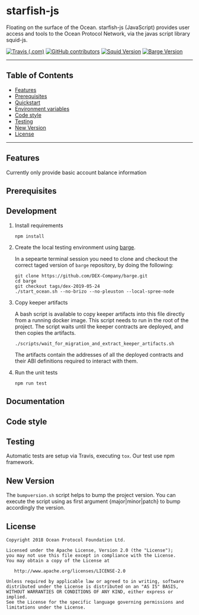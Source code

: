 
# starfish-js

Floating on the surface of the Ocean. starfish-js (JavaScript) provides user access and tools to the Ocean Protocol Network, via the javas script library squid-js.

[![Travis (.com)](https://img.shields.io/travis/com/DEX-Company/starfish-js.svg)](https://travis-ci.com/DEX-Company/starfish-js)
[![GitHub contributors](https://img.shields.io/github/contributors/DEX-Company/starfish-js.svg)](https://github.com/DEX-Company/starfish-js/graphs/contributors)
[![Squid Version](https://img.shields.io/badge/squid--js-v0.5.14-blue.svg)](https://github.com/oceanprotocol/squid-py/releases/tag/v0.3.2)
[![Barge Version](https://img.shields.io/badge/barge-dex--2019--05--24-blue.svg)](https://github.com/DEX-Company/barge/releases/tag/dex-2019-05-24)

---

## Table of Contents

  - [Features](#features)
  - [Prerequisites](#prerequisites)
  - [Quickstart](#quickstart)
  - [Environment variables](#environment-variables)
  - [Code style](#code-style)
  - [Testing](#testing)
  - [New Version](#new-version)
  - [License](#license)

---

## Features

Currently only provide basic account balance information

## Prerequisites


## Development


1. Install requirements

    ```
    npm install
    ```

1. Create the local testing environment using [barge](https://github.com/DEX-Company/barge).

    In a sepearte terminal session you need to clone and checkout the correct taged
    version of ```barge``` repository, by doing the following:
    ```
    git clone https://github.com/DEX-Company/barge.git
    cd barge
    git checkout tags/dex-2019-05-24
    ./start_ocean.sh --no-brizo --no-pleuston --local-spree-node
    ```

1. Copy keeper artifacts

    A bash script is available to copy keeper artifacts into this file directly from a running docker image. This script needs to run in the root of the project.
    The script waits until the keeper contracts are deployed, and then copies the artifacts.

    ```
    ./scripts/wait_for_migration_and_extract_keeper_artifacts.sh
    ```

    The artifacts contain the addresses of all the deployed contracts and their ABI definitions required to interact with them.

1. Run the unit tests

    ```
    npm run test
    ```
## Documentation


## Code style


## Testing

Automatic tests are setup via Travis, executing `tox`.
Our test use npm framework.

## New Version

The `bumpversion.sh` script helps to bump the project version. You can execute the script using as first argument {major|minor|patch} to bump accordingly the version.

## License

```
Copyright 2018 Ocean Protocol Foundation Ltd.

Licensed under the Apache License, Version 2.0 (the "License");
you may not use this file except in compliance with the License.
You may obtain a copy of the License at

   http://www.apache.org/licenses/LICENSE-2.0

Unless required by applicable law or agreed to in writing, software
distributed under the License is distributed on an "AS IS" BASIS,
WITHOUT WARRANTIES OR CONDITIONS OF ANY KIND, either express or implied.
See the License for the specific language governing permissions and
limitations under the License.
